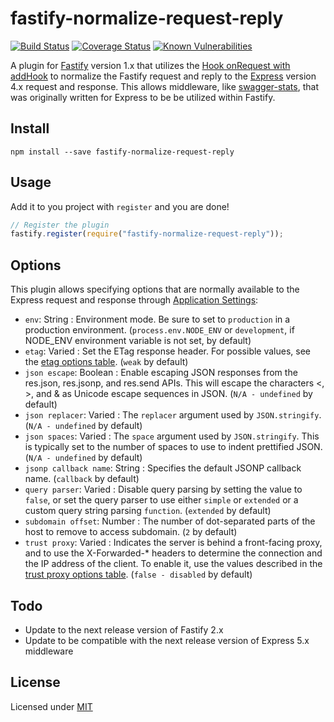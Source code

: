 # fastify-normalize-request-reply

[![Build Status](https://github.com/ericrglass/fastify-normalize-request-reply.svg?branch=master)](https://github.com/ericrglass/fastify-normalize-request-reply)
[![Coverage Status](https://coveralls.io/repos/github/ericrglass/fastify-normalize-request-reply/badge.svg?branch=master)](https://coveralls.io/github/ericrglass/fastify-normalize-request-reply?branch=master)
[![Known Vulnerabilities](https://snyk.io/test/github/ericrglass/fastify-normalize-request-reply/badge.svg)](https://snyk.io/test/github/ericrglass/fastify-normalize-request-reply)

A plugin for [Fastify](https://www.fastify.io/) version 1.x that utilizes the [Hook onRequest with addHook](https://github.com/fastify/fastify/blob/master/docs/Hooks.md) to normalize the Fastify request and reply to the [Express](https://expressjs.com/) version 4.x request and response. This allows middleware, like [swagger-stats](http://swaggerstats.io/), that was originally written for Express to be be utilized within Fastify.

## Install

```
npm install --save fastify-normalize-request-reply
```

## Usage

Add it to you project with `register` and you are done!

```javascript
// Register the plugin
fastify.register(require("fastify-normalize-request-reply"));
```

## Options

This plugin allows specifying options that are normally available to the Express request and response through [Application Settings](https://expressjs.com/en/api.html#app.set):

+ `env`: String : Environment mode. Be sure to set to `production` in a production environment. (`process.env.NODE_ENV` or `development`, if NODE_ENV environment variable is not set, by default)
+ `etag`: Varied : Set the ETag response header. For possible values, see the [etag options table](https://expressjs.com/en/api.html#etag.options.table). (`weak` by default)
+ `json escape`: Boolean : Enable escaping JSON responses from the res.json, res.jsonp, and res.send APIs. This will escape the characters <, >, and & as Unicode escape sequences in JSON. (`N/A - undefined` by default)
+ `json replacer`: Varied : The `replacer` argument used by `JSON.stringify`. (`N/A - undefined` by default)
+ `json spaces`: Varied : The `space` argument used by `JSON.stringify`. This is typically set to the number of spaces to use to indent prettified JSON. (`N/A - undefined` by default)
+ `jsonp callback name`: String : Specifies the default JSONP callback name. (`callback` by default)
+ `query parser`: Varied : Disable query parsing by setting the value to `false`, or set the query parser to use either `simple` or `extended` or a custom query string parsing `function`. (`extended` by default)
+ `subdomain offset`: Number : The number of dot-separated parts of the host to remove to access subdomain. (`2` by default)
+ `trust proxy`: Varied : Indicates the server is behind a front-facing proxy, and to use the X-Forwarded-* headers to determine the connection and the IP address of the client. To enable it, use the values described in the [trust proxy options table](https://expressjs.com/en/api.html#trust.proxy.options.table). (`false - disabled` by default)

## Todo

+ Update to the next release version of Fastify 2.x
+ Update to be compatible with the next release version of Express 5.x middleware

## License

Licensed under [MIT](./LICENSE)